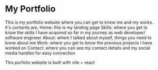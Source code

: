 # My Portfolio
This is my portfolio website where you can get to know me and my works.
it's contants are,
Home: this is my landing page
Skills: where you get to know the skills I have acquired so far in my journey as web developer/ software engineer
About: where I talked about myself, things you need to know about me
Work: where you get to know the previous projects I have worked on 
Contact: where you can see my contact details and my social media handles for easy connection

This porfolio website is built with vite + react

